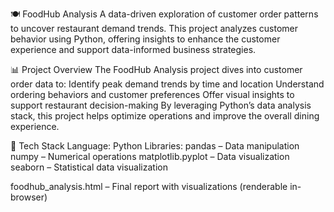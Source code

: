 🍽️ FoodHub Analysis
A data-driven exploration of customer order patterns to uncover restaurant demand trends. This project analyzes customer behavior using Python, offering insights to enhance the customer experience and support data-informed business strategies.

📊 Project Overview
The FoodHub Analysis project dives into customer order data to:
Identify peak demand trends by time and location
Understand ordering behaviors and customer preferences
Offer visual insights to support restaurant decision-making
By leveraging Python’s data analysis stack, this project helps optimize operations and improve the overall dining experience.

🔧 Tech Stack
Language: Python
Libraries:
pandas – Data manipulation
numpy – Numerical operations
matplotlib.pyplot – Data visualization
seaborn – Statistical data visualization

foodhub_analysis.html – Final report with visualizations (renderable in-browser)
